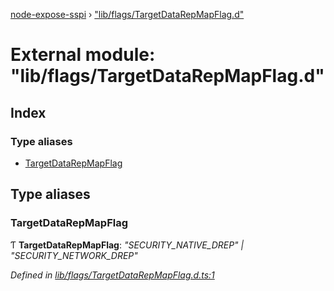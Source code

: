 [node-expose-sspi](../README.md) › ["lib/flags/TargetDataRepMapFlag.d"](_lib_flags_targetdatarepmapflag_d_.md)

# External module: "lib/flags/TargetDataRepMapFlag.d"

## Index

### Type aliases

* [TargetDataRepMapFlag](_lib_flags_targetdatarepmapflag_d_.md#targetdatarepmapflag)

## Type aliases

###  TargetDataRepMapFlag

Ƭ **TargetDataRepMapFlag**: *"SECURITY_NATIVE_DREP" | "SECURITY_NETWORK_DREP"*

*Defined in [lib/flags/TargetDataRepMapFlag.d.ts:1](https://github.com/jlguenego/node-expose-sspi/blob/cd3b9de/lib/flags/TargetDataRepMapFlag.d.ts#L1)*
